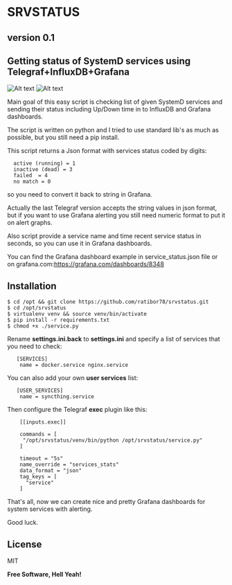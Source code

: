 # SRVSTATUS

## version 0.1

## Getting status of SystemD services using Telegraf+InfluxDB+Grafana

![Alt text](https://github.com/ratibor78/servicestat/blob/master/services_grafana.png?raw=true "Grafana dashboard example")
![Alt text](https://github.com/ratibor78/servicestat/blob/master/services_grafana1.png?raw=true "Grafana dashboard example")



  Main goal of this easy script is checking list of given SystemD services and sending their status 
  including Up/Down time in to InfluxDB and Grafana dashboards. 
  
  The script is written on python and I tried to use standard lib's as much as possible,
  but you still need a pip install.
  
  This script returns a Json format with services status coded by digits: 
```
  active (running) = 1 
  inactive (dead) = 3
  failed  = 4 
  no match = 0 
```  
  so you need to convert it back to string in Grafana. 
  
  Actually the last Telegraf version accepts the string values in json format, 
  but if you want to use Grafana alerting you still need numeric format to put it on alert graphs. 
  
  Also script provide a service name and time recent service status in seconds, 
  so you can use it in Grafana dashboards.
  
  You can find the Grafana dashboard example in service_status.json file or on grafana.com:https://grafana.com/dashboards/8348

## Installation

```
$ cd /opt && git clone https://github.com/ratibor78/srvstatus.git
$ cd /opt/srvstatus
$ virtualenv venv && source venv/bin/activate
$ pip install -r requirements.txt
$ chmod +x ./service.py
```
  
  Rename **settings.ini.back** to **settings.ini**  and specify a list of services that you need to check: 

```
   [SERVICES]
    name = docker.service nginx.service
```
  You can also add your own **user services** list:

```
   [USER_SERVICES]
    name = syncthing.service
```

Then configure the Telegraf **exec** plugin like this: 

```
    [[inputs.exec]]

    commands = [
     "/opt/srvstatus/venv/bin/python /opt/srvstatus/service.py"
    ]

    timeout = "5s"
    name_override = "services_stats"
    data_format = "json"
    tag_keys = [
      "service"
    ]
```
That's all, now we can create nice and pretty Grafana dashboards for system services with alerting. 

Good luck. 

License
----

MIT

**Free Software, Hell Yeah!**
